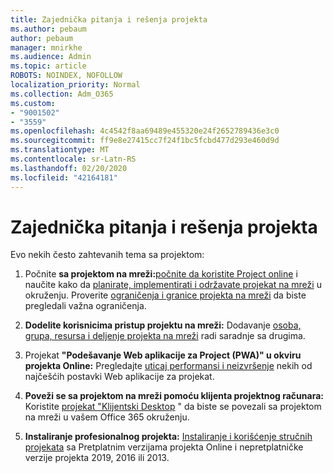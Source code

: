 ```yaml
---
title: Zajednička pitanja i rešenja projekta
ms.author: pebaum
author: pebaum
manager: mnirkhe
ms.audience: Admin
ms.topic: article
ROBOTS: NOINDEX, NOFOLLOW
localization_priority: Normal
ms.collection: Adm_O365
ms.custom:
- "9001502"
- "3559"
ms.openlocfilehash: 4c4542f8aa69489e455320e24f2652789436e3c0
ms.sourcegitcommit: ff9e8e27415cc7f24f1bc5fcbd477d293e460d9d
ms.translationtype: MT
ms.contentlocale: sr-Latn-RS
ms.lasthandoff: 02/20/2020
ms.locfileid: "42164181"
---
```

# <a name="project-common-issues-and-resolutions"></a>Zajednička pitanja i rešenja projekta

Evo nekih često zahtevanih tema sa projektom:

1. Počnite **sa projektom na mreži:**[počnite da koristite Project online](https://docs.microsoft.com/en-us/ProjectOnline/get-started-with-project-online) i naučite kako da [planirate, implementirati i održavate projekat na mreži](https://docs.microsoft.com/en-us/projectonline/project-online) u okruženju.   Proverite [ograničenja i granice projekta na mreži](https://docs.microsoft.com/en-us/ProjectOnline/project-online-software-boundaries-and-limits) da biste pregledali važna ograničenja.

2. **Dodelite korisnicima pristup projektu na mreži:** Dodavanje [osoba, grupa, resursa i deljenje projekta na mreži](https://docs.microsoft.com/en-us/projectonline/step-2-add-people-to-project-online) radi saradnje sa drugima. 

3. Projekat **"Podešavanje Web aplikacije za Project (PWA)" u okviru projekta Online:** Pregledajte [uticaj performansi i neizvršenje](https://docs.microsoft.com/en-us/projectonline/tune-project-online-performance) nekih od najčešćih postavki Web aplikacije za projekat.

4. **Poveži se sa projektom na mreži pomoću klijenta projektnog računara:** Koristite [projekat "Klijentski Desktop](https://docs.microsoft.com/en-us/projectonline/connect-to-project-online-with-the-project-online-desktop-client) " da biste se povezali sa projektom na mreži u vašem Office 365 okruženju. 

5. **Instaliranje profesionalnog projekta:** [Instaliranje i korišćenje stručnih projekata](https://support.office.com/en-us/article/install-project-7059249b-d9fe-4d61-ab96-5c5bf435f281?ui=en-US&rs=en-US&ad=US) sa Pretplatnim verzijama projekta Online i nepretplatničke verzije projekta 2019, 2016 ili 2013.
